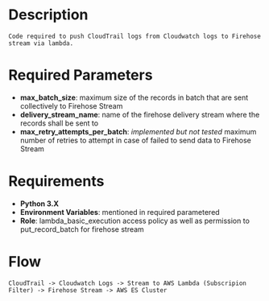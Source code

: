 # Description
	Code required to push CloudTrail logs from Cloudwatch logs to Firehose stream via lambda.

# Required Parameters
  - **max_batch_size**: 
    maximum size of the records in batch that are sent collectively to Firehose Stream
  - **delivery_stream_name**:
    name of the firehose delivery stream where the records shall be sent to
  - **max_retry_attempts_per_batch**: _implemented but not tested_
    maximum number of retries to attempt in case of failed to send data to Firehose Stream

# Requirements
  - **Python 3.X**
  - **Environment Variables**: mentioned in required parametered
  - **Role**: 
    lambda_basic_execution access policy as well as permission to put_record_batch for firehose stream

# Flow
	CloudTrail -> Cloudwatch Logs -> Stream to AWS Lambda (Subscripion Filter) -> Firehose Stream -> AWS ES Cluster
